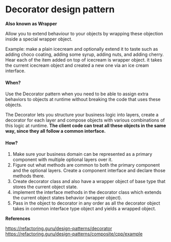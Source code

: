# Decorator design pattern

**Also known as Wrapper**

Allow you to extend behaviour to your objects by wrapping these objection inside a special wrapper object.

Example: make a plain icecream and optionally extend it to taste such as adding choco coating, adding some syrup, adding nuts, and adding cherry. Hear each of the item added on top of icecream is wrapper object. it takes the current icecream object and created a new one via an ice cream interface.


#### When?

Use the Decorator pattern when you need to be able to assign extra behaviors to objects at runtime without breaking the code that uses these objects.

The Decorator lets you structure your business logic into layers, create a decorator for each layer and compose objects with various combinations of this logic at runtime. **The client code can treat all these objects in the same way, since they all follow a common interface.**

#### How?

1. Make sure your business domain can be represented as a primary component with multiple optional layers over it.
2. Figure out what methods are common to both the primary component and the optional layers. Create a component interface and declare those methods there.
3. Create decorator class and also have a wrapper object of base type that stores the current object state.
4. implement the interface methods in the decorator class which extends the current object states behavior (wrapper object).
5. Pass in the object to decorator in any order as all the decorator object takes in common interface type object and yields a wrapped object.


**References** <br/>

https://refactoring.guru/design-patterns/decorator <br/>
https://refactoring.guru/design-patterns/composite/cpp/example





